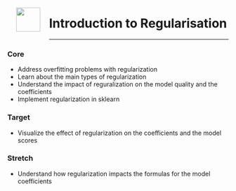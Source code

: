 <img src="http://imgur.com/1ZcRyrc.png" style="float: left; margin: 20px; height: 55px">

# Introduction to Regularisation

---

### Core
- Address overfitting problems with regularization
- Learn about the main types of regularization
- Understand the impact of reguralization on the model quality and the coefficients
- Implement regularization in sklearn

### Target
- Visualize the effect of regularization on the coefficients and the model scores

### Stretch
- Understand how regularization impacts the formulas for the model coefficients
